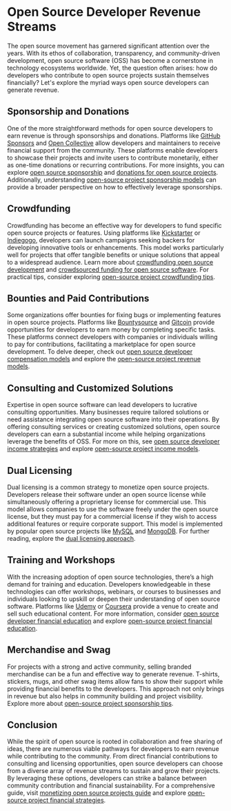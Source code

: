 # Open Source Developer Revenue Streams

The open source movement has garnered significant attention over the years. With its ethos of collaboration, transparency, and community-driven development, open source software (OSS) has become a cornerstone in technology ecosystems worldwide. Yet, the question often arises: how do developers who contribute to open source projects sustain themselves financially? Let's explore the myriad ways open source developers can generate revenue.

## Sponsorship and Donations

One of the more straightforward methods for open source developers to earn revenue is through sponsorships and donations. Platforms like [GitHub Sponsors](https://github.com/sponsors) and [Open Collective](https://opencollective.com/) allow developers and maintainers to receive financial support from the community. These platforms enable developers to showcase their projects and invite users to contribute monetarily, either as one-time donations or recurring contributions. For more insights, you can explore [open source sponsorship](https://www.license-token.com/wiki/open-source-sponsorship) and [donations for open source projects](https://www.license-token.com/wiki/donations-for-open-source-projects). Additionally, understanding [open-source project sponsorship models](https://www.license-token.com/wiki/open-source-project-sponsorship-models) can provide a broader perspective on how to effectively leverage sponsorships.

## Crowdfunding

Crowdfunding has become an effective way for developers to fund specific open source projects or features. Using platforms like [Kickstarter](https://www.kickstarter.com/) or [Indiegogo](https://www.indiegogo.com/), developers can launch campaigns seeking backers for developing innovative tools or enhancements. This model works particularly well for projects that offer tangible benefits or unique solutions that appeal to a widespread audience. Learn more about [crowdfunding open source development](https://www.license-token.com/wiki/crowdfunding-open-source-development) and [crowdsourced funding for open source software](https://www.license-token.com/wiki/crowdsourced-funding-for-open-source-software). For practical tips, consider exploring [open-source project crowdfunding tips](https://www.license-token.com/wiki/open-source-project-crowdfunding-tips).

## Bounties and Paid Contributions

Some organizations offer bounties for fixing bugs or implementing features in open source projects. Platforms like [Bountysource](https://www.bountysource.com/) and [Gitcoin](https://gitcoin.co/) provide opportunities for developers to earn money by completing specific tasks. These platforms connect developers with companies or individuals willing to pay for contributions, facilitating a marketplace for open source development. To delve deeper, check out [open source developer compensation models](https://www.license-token.com/wiki/developer-compensation-models) and explore the [open-source project revenue models](https://www.license-token.com/wiki/open-source-project-revenue-models).

## Consulting and Customized Solutions

Expertise in open source software can lead developers to lucrative consulting opportunities. Many businesses require tailored solutions or need assistance integrating open source software into their operations. By offering consulting services or creating customized solutions, open source developers can earn a substantial income while helping organizations leverage the benefits of OSS. For more on this, see [open source developer income strategies](https://www.license-token.com/wiki/open-source-developer-income-strategies) and explore [open-source project income models](https://www.license-token.com/wiki/open-source-project-income-models).

## Dual Licensing

Dual licensing is a common strategy to monetize open source projects. Developers release their software under an open source license while simultaneously offering a proprietary license for commercial use. This model allows companies to use the software freely under the open source license, but they must pay for a commercial license if they wish to access additional features or require corporate support. This model is implemented by popular open source projects like [MySQL](https://www.mysql.com/) and [MongoDB](https://www.mongodb.com/). For further reading, explore the [dual licensing approach](https://www.license-token.com/wiki/dual-licensing-approach).

## Training and Workshops

With the increasing adoption of open source technologies, there’s a high demand for training and education. Developers knowledgeable in these technologies can offer workshops, webinars, or courses to businesses and individuals looking to upskill or deepen their understanding of open source software. Platforms like [Udemy](https://www.udemy.com/) or [Coursera](https://www.coursera.org/) provide a venue to create and sell such educational content. For more information, consider [open source developer financial education](https://www.license-token.com/wiki/open-source-developer-financial-education) and explore [open-source project financial education](https://www.license-token.com/wiki/open-source-project-financial-education).

## Merchandise and Swag

For projects with a strong and active community, selling branded merchandise can be a fun and effective way to generate revenue. T-shirts, stickers, mugs, and other swag items allow fans to show their support while providing financial benefits to the developers. This approach not only brings in revenue but also helps in community building and project visibility. Explore more about [open-source project sponsorship tips](https://www.license-token.com/wiki/open-source-project-sponsorship-tips).

## Conclusion

While the spirit of open source is rooted in collaboration and free sharing of ideas, there are numerous viable pathways for developers to earn revenue while contributing to the community. From direct financial contributions to consulting and licensing opportunities, open source developers can choose from a diverse array of revenue streams to sustain and grow their projects. By leveraging these options, developers can strike a balance between community contribution and financial sustainability. For a comprehensive guide, visit [monetizing open source projects guide](https://www.license-token.com/wiki/monetizing-open-source-projects-guide) and explore [open-source project financial strategies](https://www.license-token.com/wiki/open-source-project-financial-strategies).